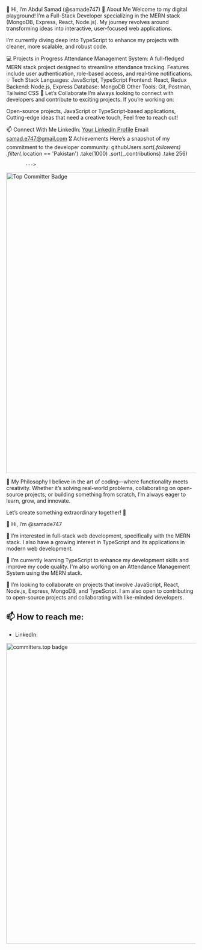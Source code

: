 🌟 Hi, I’m Abdul Samad (@samade747)
🚀 About Me
Welcome to my digital playground! I’m a Full-Stack Developer specializing in the MERN stack (MongoDB, Express, React, Node.js). My journey revolves around transforming ideas into interactive, user-focused web applications.

I’m currently diving deep into TypeScript to enhance my projects with cleaner, more scalable, and robust code.

💻 Projects in Progress
Attendance Management System:
A full-fledged MERN stack project designed to streamline attendance tracking. Features include user authentication, role-based access, and real-time notifications.
💡 Tech Stack
Languages: JavaScript, TypeScript
Frontend: React, Redux
Backend: Node.js, Express
Database: MongoDB
Other Tools: Git, Postman, Tailwind CSS
🤝 Let’s Collaborate
I’m always looking to connect with developers and contribute to exciting projects. If you’re working on:

Open-source projects,
JavaScript or TypeScript-based applications,
Cutting-edge ideas that need a creative touch,
Feel free to reach out!

📫 Connect With Me
LinkedIn: [Your LinkedIn Profile](https://www.linkedin.com/in/abdul-samad-7a294766/)
Email: samad.e747@gmail.com
🎖 Achievements
Here’s a snapshot of my commitment to the developer community:
githubUsers.sort(_.followers)
           .filter(_.location == 'Pakistan') 
           .take(1000)
           .sort(_.contributions)
           .take 256)
           
           --->
<a href="https://user-badge.committers.top/pakistan/samade747"> <img src="https://user-badge.committers.top/pakistan/samade747.svg" alt="Top Committer Badge" width="800"> </a>

🌱 My Philosophy
I believe in the art of coding—where functionality meets creativity. Whether it’s solving real-world problems, collaborating on open-source projects, or building something from scratch, I’m always eager to learn, grow, and innovate.

Let’s create something extraordinary together! 🚀






👋 Hi, I’m @samade747

👀 I’m interested in full-stack web development, specifically with the MERN stack. I also have a growing interest in TypeScript and its applications in modern web development.

🌱 I’m currently learning TypeScript to enhance my development skills and improve my code quality. I'm also working on an Attendance Management System using the MERN stack.

💞️ I’m looking to collaborate on projects that involve JavaScript, React, Node.js, Express, MongoDB,  and TypeScript. I am also open to contributing to open-source projects and collaborating with like-minded developers.

📫 How to reach me:
-
- LinkedIn: 

<!---
samade747/samade747 is a ✨ special ✨ repository because its `README.md` (this file) appears on your GitHub profile.
You can click the Preview link to take a look at your changes.

githubUsers.sort(_.followers)
           .filter(_.location == 'Pakistan') 
           .take(1000)
           .sort(_.contributions)
           .take 256)
           
           --->

<a href="https://user-badge.committers.top/pakistan/samade747">
    <img src="https://user-badge.committers.top/pakistan/samade747.svg" alt="committers.top badge" width="800">
</a>
